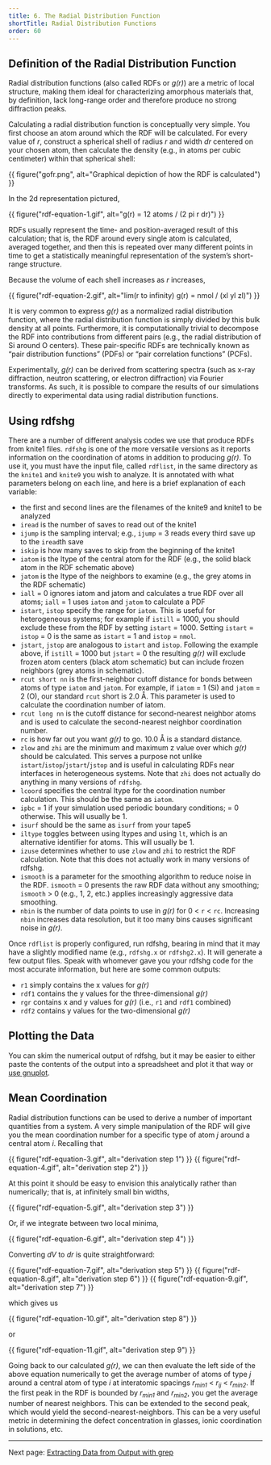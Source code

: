 ```yaml
---
title: 6. The Radial Distribution Function
shortTitle: Radial Distribution Functions
order: 60
---
```


## Definition of the Radial Distribution Function

Radial distribution functions (also called RDFs or _g(r)_) are a metric of local
structure, making them ideal for characterizing amorphous materials that, by
definition, lack long-range order and therefore produce no strong diffraction
peaks.

Calculating a radial distribution function is conceptually very simple. You
first choose an atom around which the RDF will be calculated. For every value of
_r_, construct a spherical shell of radius _r_ and width _dr_ centered on your
chosen atom, then calculate the density (e.g., in atoms per cubic centimeter)
within that spherical shell:

{{ figure("gofr.png",
   alt="Graphical depiction of how the RDF is calculated") }}

In the 2d representation pictured, 

{{ figure("rdf-equation-1.gif", alt="g(r) = 12 atoms / (2 pi r dr)") }}

RDFs usually represent the time- and position-averaged result of this
calculation; that is, the RDF around every single atom is calculated, averaged
together, and then this is repeated over many different points in time to get a
statistically meaningful representation of the system’s short-range structure.

Because the volume of each shell increases as _r_ increases,

{{ figure("rdf-equation-2.gif", alt="lim(r to infinity) g(r) = nmol / (xl yl zl)") }}

It is very common to express _g(r)_ as a normalized radial distribution
function, where the radial distribution function is simply divided by this
bulk density at all points. Furthermore, it is computationally trivial to
decompose the RDF into contributions from different pairs (e.g., the radial
distribution of Si around O centers). These pair-specific RDFs are technically
known as “pair distribution functions” (PDFs) or “pair correlation functions”
(PCFs).

Experimentally, _g(r)_ can be derived from scattering spectra (such as x-ray
diffraction, neutron scattering, or electron diffraction) via Fourier
transforms.  As such, it is possible to compare the results of our simulations
directly to experimental data using radial distribution functions.

## Using rdfshg

There are a number of different analysis codes we use that produce RDFs from
knite1 files.  `rdfshg` is one of the more versatile versions as it reports
information on the coordination of atoms in addition to producing _g(r)_.  To
use it, you must have the input file, called `rdflist`, in the same directory
as the `knite1` and `knite9` you wish to analyze.  It is annotated with what
parameters belong on each line, and here is a brief explanation of each
variable:

- the first and second lines are the filenames of the knite9 and knite1 to be
  analyzed
- `iread` is the number of saves to read out of the knite1
- `ijump` is the sampling interval; e.g., `ijump` = 3 reads every third save up
  to the `iread`th save
- `iskip` is how many saves to skip from the beginning of the knite1
- `iatom` is the ltype of the central atom for the RDF (e.g., the solid black
  atom in the RDF schematic above)
- `jatom` is the ltype of the neighbors to examine (e.g., the grey atoms in the
  RDF schematic)
- `iall` = 0 ignores iatom and jatom and calculates a true RDF over all atoms;
  `iall` = 1 uses `iatom` and `jatom` to calculate a PDF
- `istart`, `istop` specify the range for `iatom`.  This is useful for
  heterogeneous systems; for example if `istill` = 1000, you should exclude these
  from the RDF by setting `istart` = 1000.  Setting `istart` = `istop` = 0 is
  the same as `istart` = 1 and `istop` = `nmol`.
- `jstart`, `jstop` are analogous to `istart` and `istop`.  Following the
  example above, if `istill` = 1000 but `jstart` = 0 the resulting _g(r)_ will
  exclude frozen atom centers (black atom schematic) but can include frozen
  neighbors (grey atoms in schematic).
- `rcut short nn` is the first-neighbor cutoff distance for bonds between
  atoms of type `iatom` and `jatom`.  For example, if `iatom` = 1 (Si) and
  `jatom` = 2 (O), our standard `rcut` short is 2.0 Å.  This parameter is used
  to calculate the coordination number of iatom.
- `rcut long nn` is the cutoff distance for second-nearest neighbor atoms and is
  used to calculate the second-nearest neighbor coordination number.
- `rc` is how far out you want _g(r)_ to go.  10.0 Å is a standard distance.
- `zlow` and `zhi` are the minimum and maximum z value over which _g(r)_ should
  be calculated.  This serves a purpose not unlike
  `istart`/`istop`/`jstart`/`jstop` and is useful in calculating RDFs near
  interfaces in heterogeneous systems.  Note that `zhi` does not actually do
  anything in many versions of `rdfshg`.
- `lcoord` specifies the central ltype for the coordination number calculation.
   This should be the same as `iatom`.
- `ipbc` = 1 if your simulation used periodic boundary conditions; = 0 otherwise.
  This will usually be 1.
- `isurf` should be the same as `isurf` from your tape5
- `iltype` toggles between using ltypes and using `lt`, which is an alternative
  identifier for atoms.  This will usually be 1.
- `izuse` determines whether to use `zlow` and `zhi` to restrict the RDF
  calculation.  Note that this does not actually work in many versions of
  rdfshg.
- `ismooth` is a parameter for the smoothing algorithm to reduce noise in the
  RDF.  `ismooth` = 0 presents the raw RDF data without any smoothing; `ismooth`
  &gt; 0 (e.g., 1, 2, etc.) applies increasingly aggressive data smoothing.
- `nbin` is the number of data points to use in _g(r)_ for 0 &lt; `r` &lt; `rc`.
  Increasing `nbin` increases data resolution, but it too many bins causes
  significant noise in _g(r)_.

Once `rdflist` is properly configured, run rdfshg, bearing in mind that it may
have a slightly modified name (e.g., `rdfshg.x` or `rdfshg2.x`).  It will
generate a few output files.  Speak with whomever gave you your rdfshg code
for the most accurate information, but here are some common outputs:

- `r1` simply contains the x values for _g(r)_
- `rdf1` contains the y values for the three-dimensional _g(r)_
- `rgr` contains x and y values for _g(r)_ (i.e., `r1` and `rdf1` combined)
- `rdf2` contains y values for the two-dimensional _g(r)_

## Plotting the Data

You can skim the numerical output of rdfshg, but it may be easier to either
paste the contents of the output into a spreadsheet and plot it that way or
[use gnuplot](8-gnuplot.html).

## Mean Coordination

Radial distribution functions can be used to derive a number of important
quantities from a system.  A very simple manipulation of the RDF will give you
the mean coordination number for a specific type of atom _j_ around a central
atom _i_.  Recalling that

{{ figure("rdf-equation-3.gif", alt="derivation step 1") }}
{{ figure("rdf-equation-4.gif", alt="derivation step 2") }}

At this point it should be easy to envision this analytically rather than
numerically; that is, at infinitely small bin widths,

{{ figure("rdf-equation-5.gif", alt="derivation step 3") }}

Or, if we integrate between two local minima,

{{ figure("rdf-equation-6.gif", alt="derivation step 4") }}

Converting _dV_ to _dr_ is quite straightforward:


{{ figure("rdf-equation-7.gif", alt="derivation step 5") }}
{{ figure("rdf-equation-8.gif", alt="derivation step 6") }}
{{ figure("rdf-equation-9.gif", alt="derivation step 7") }}

which gives us


{{ figure("rdf-equation-10.gif", alt="derivation step 8") }}

or

{{ figure("rdf-equation-11.gif", alt="derivation step 9") }}

Going back to our calculated _g(r)_, we can then evaluate the left side of the
above equation numerically to get the average number of atoms of type _j_ around
a central atom of type _i_ at interatomic spacings
<em>r<sub>min1</sub></em> &lt; <em>r<sub>ij</sub></em> &lt; <em>r<sub>min2</sub></em>.
If the first peak in the RDF is bounded by <em>r<sub>min1</sub></em> and
<em>r<sub>min2</sub></em>, you get the average number of nearest neighbors.  This can
be extended to the second peak, which would yield the second-nearest-neighbors.
This can be a very useful metric in determining the defect concentration in
glasses, ionic coordination in solutions, etc.

---
Next page: [Extracting Data from Output with grep](7-extracting-data-with-grep.html)
